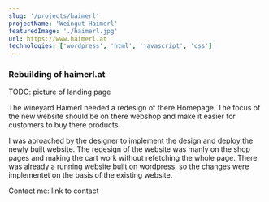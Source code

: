 ```yaml
---
slug: '/projects/haimerl'
projectName: 'Weingut Haimerl'
featuredImage: './haimerl.jpg'
url: https://www.haimerl.at
technologies: ['wordpress', 'html', 'javascript', 'css']
---
```


### Rebuilding of haimerl.at

TODO: picture of landing page

The wineyard Haimerl needed a redesign of there Homepage. The focus of the new website should be on there webshop and make it easier for customers to buy there products.

I was aproached by the designer to implement the design and deploy the newly built website. The redesign of the website was manly on the shop pages and making the cart work without refetching the whole page. There was already a running website built on wordpress, so the changes were implementet on the basis of the existing website.

Contact me: link to contact
